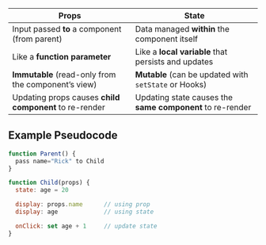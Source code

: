 | Props                                                  | State                                                     |
| ------------------------------------------------------ | --------------------------------------------------------- |
| Input passed **to** a component (from parent)          | Data managed **within** the component itself              |
| Like a **function parameter**                          | Like a **local variable** that persists and updates       |
| **Immutable** (read-only from the component’s view)    | **Mutable** (can be updated with `setState` or Hooks)     |
| Updating props causes **child component** to re-render | Updating state causes the **same component** to re-render |
## Example Pseudocode 

```jsx
function Parent() {
  pass name="Rick" to Child
}

function Child(props) {
  state: age = 20

  display: props.name      // using prop
  display: age             // using state

  onClick: set age + 1     // update state
}
```